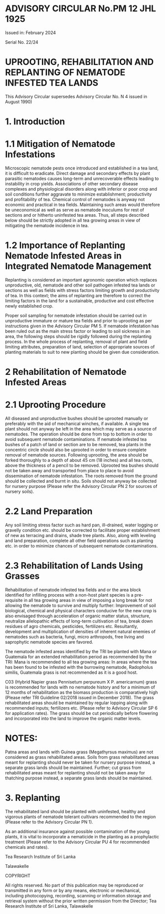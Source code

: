 # ADVISORY CIRCULAR No.PM 12 JHL 1925

Issued in: February 2024

Serial No. 22/24

# UPROOTING, REHABILITATION AND REPLANTING OF NEMATODE INFESTED TEA LANDS

This Advisory Circular supersedes Advisory Circular No. N 4 issued in August 1990)

# 1. Introduction

# 1.1 Mitigation of Nematode Infestations

Microscopic nematode pests once introduced and established in a tea land, it is difficult to eradicate. Direct damage and secondary effects by plant parasitic nematodes causes long-term and unrecoverable effects leading to instability in crop yields. Associations of other secondary disease complexes and physiological disorders along with inferior or poor crop and soil conditions further aggravate to minimize establishment; productivity and profitability of tea. Chemical control of nematodes is anyway not economic and practical in tea fields. Maintaining such areas would therefore be uneconomical as well as serve as nematode inoculums for rest of sections and or hitherto uninfested tea areas. Thus, all steps described below should be strictly adopted in all tea growing areas in view of mitigating the nematode incidence in tea.

# 1.2 Importance of Replanting Nematode Infested Areas in Integrated Nematode Management

Replanting is considered an important agronomic operation which replaces unproductive, old, nematode and other soil pathogen infested tea lands or sections as well as fields with stress factors limiting growth and productivity of tea. In this context; the aims of replanting are therefore to correct the limiting factors in the land for a sustainable, productive and cost effective newly established crop.

Proper soil sampling for nematode infestation should be carried out in unproductive immature or mature tea fields and prior to uprooting as per instructions given in the Advisory Circular PM 5. If nematode infestation has been ruled out as the main stress factor or leading to soil sickness in an area, the following steps should be rigidly followed during the replanting process. In the whole process of replanting, removal of plant and field limiting attributes, preparation of land, selection of appropriate sources of planting materials to suit to new planting should be given due consideration.

# 2 Rehabilitation of Nematode Infested Areas

# 2.1 Uprooting Procedure

All diseased and unproductive bushes should be uprooted manually or preferably with the aid of mechanical winches, if available. A single tea plant should not anyway be left in the area which may serve as a source of nematodes. The operation should be done from top to bottom in order to avoid subsequent nematode contaminations. If nematode infested tea bushes of a patch of land or section are to be removed, tea plants in the concentric circle should also be uprooted in order to ensure complete removal of nematode sources.
Following uprooting, the area should be forked thoroughly to a depth of about 45 cm (18 inches) and all tea roots, above the thickness of a pencil to be removed. Uprooted tea bushes should not be taken away and transported from place to place to avoid dissemination of nematode infestation. The roots removed from the ground should be collected and burnt in situ. Soils should not anyway be collected for nursery purpose (Please refer the Advisory Circular PN 2 for sources of nursery soils).

# 2.2 Land Preparation

Any soil limiting stress factor such as hard pan, ill-drained, water logging or gravelly condition etc. should be corrected to facilitate proper establishment of new as terracing and drains, shade tree plants. Also, along with leveling and land preparation, complete all other field operations such as planting etc. in order to minimize chances of subsequent nematode contaminations.

# 2.3 Rehabilitation of Lands Using Grasses

Rehabilitation of nematode infested tea fields and or the area block identified for infilling process with a non-host plant species is a pre-requisite in all tea growing areas in view of imposing a long break for not allowing the nematode to survive and multiply further: Improvement of soil biological, chemical and physical characters conducive for the new crop is also envisaged through acceleration of organic matter status, structure, neutralize allelopathic effects of long-term cultivation of tea, break down residues of agro chemicals, pesticides, fertilizers etc. Resultantly, development and multiplication of densities of inherent natural enemies of nematodes such as bacteria, fungi, micro arthropods, free living and saprophytic nematode species are favored.

The nematode infested areas identified by the TRI be planted with Mana or Guatemala for an extended rehabilitation period as recommended by the TRI: Mana is recommended to all tea growing areas: In areas where the tea has been found to be infested with the burrowing nematode, Radopholus similis, Guatemala grass is not recommended as it is a good host.

C03 (Hybrid Napier grass Pennisetum perpureum X P. americarnum) grass is recommended for lands with no nematode history and for a minimum of 12 months of rehabilitation as the biomass production is comparatively high (Please refer TRI Guideline 02/2018 issued in December 2018). The grass rehabilitated areas should be maintained by regular lopping along with recommended inputs; fertilizers etc. (Please refer to Advisory Circular SP 6 for application rates). The grass should be cut periodically before flowering and incorporated into the land to improve the organic matter levels.

# NOTES:

Patna areas and lands with Guinea grass (Megathyrsus maximus) are not considered as grass rehabilitated areas. Soils from grass rehabilitated areas meant for replanting should never be taken for nursery purpose instead, a separate grass lands should be maintained. Further; cut grass from rehabilitated areas meant for replanting should not be taken away for thatching purpose instead, a separate grass lands should be maintained.
# 3. Replanting

The rehabilitated land should be planted with uninfested, healthy and vigorous plants of nematode tolerant cultivars recommended to the region (Please refer to the Advisory Circular PN 1).

As an additional insurance against possible contamination of the young plants, it is vital to incorporate a nematicide in the planting as a prophylactic treatment (Please refer to the Advisory Circular PU 4 for recommended chemicals and rates).

Tea Research Institute of Sri Lanka

Talawakelle

COPYRIGHT

AIl rights reserved. No part of this publication may be reproduced or transmitted in any form or by any means, electronic or mechanical, including photocopying, recording, scanning or information storage and retrieval system without the prior written permission from the Director; Tea Research Institute of Sri Lanka, Talawakelle